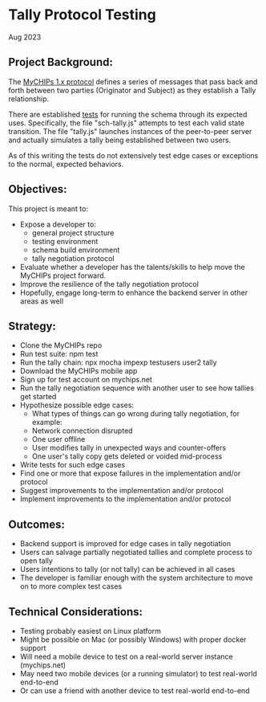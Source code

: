 # Tally Protocol Testing
Aug 2023

## Project Background:
The [MyCHIPs 1.x protocol](../learn-protocol.md) defines a series of messages that pass back 
and forth between two parties (Originator and Subject) as they establish a Tally relationship.

There are established [tests](../work-testing.md) for running the schema through its expected uses.
Specifically, the file "sch-tally.js" attempts to test each valid state transition.
The file "tally.js" launches instances of the peer-to-peer server and actually simulates a tally being established between two users.

As of this writing the tests do not extensively test edge cases or exceptions to the normal, expected behaviors.

## Objectives:
This project is meant to:
- Expose a developer to:
  - general project structure
  - testing environment
  - schema build environment
  - tally negotiation protocol
- Evaluate whether a developer has the talents/skills to help move the MyCHIPs project forward.
- Improve the resilience of the tally negotiation protocol
- Hopefully, engage long-term to enhance the backend server in other areas as well

## Strategy:
- Clone the MyCHIPs repo
- Run test suite: npm test
- Run the tally chain: npx mocha impexp testusers user2 tally
- Download the MyCHIPs mobile app
- Sign up for test account on mychips.net
- Run the tally negotiation sequence with another user to see how tallies get started
- Hypothesize possible edge cases:
  - What types of things can go wrong during tally negotiation, for example:
  - Network connection disrupted
  - One user offline
  - User modifies tally in unexpected ways and counter-offers
  - One user's tally copy gets deleted or voided mid-process
- Write tests for such edge cases
- Find one or more that expose failures in the implementation and/or protocol
- Suggest improvements to the implementation and/or protocol
- Implement improvements to the implementation and/or protocol

## Outcomes:
- Backend support is improved for edge cases in tally negotiation
- Users can salvage partially negotiated tallies and complete process to open tally
- Users intentions to tally (or not tally) can be achieved in all cases
- The developer is familiar enough with the system architecture to move on to more complex test cases

## Technical Considerations:
- Testing probably easiest on Linux platform
- Might be possible on Mac (or possibly Windows) with proper docker support
- Will need a mobile device to test on a real-world server instance (mychips.net)
- May need two mobile devices (or a running simulator) to test real-world end-to-end
- Or can use a friend with another device to test real-world end-to-end
